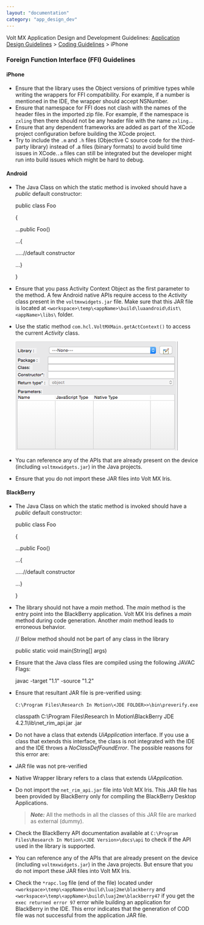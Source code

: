 ```yaml
---
layout: "documentation"
category: "app_design_dev"
---
```

                          

Volt MX  Application Design and Development Guidelines: [Application Design Guidelines](Application_Design_Guidelines_Overview.html) > [Coding Guidelines](Coding_Guidelines.html) > iPhone

### Foreign Function Interface (FFI) Guidelines

#### iPhone

*   Ensure that the library uses the Object versions of primitive types while writing the wrappers for FFI compatibility. For example, if a number is mentioned in the IDE, the wrapper should accept NSNumber.
*   Ensure that namespace for FFI does not clash with the names of the header files in the imported zip file. For example, if the namespace is `zxling` then there should not be any header file with the name `zxling.`.
*   Ensure that any dependent frameworks are added as part of the XCode project configuration before building the XCode project.
*   Try to include the `.m` and `.h` files (Objective C source code for the third-party library) instead of .a files (binary formats) to avoid build time issues in XCode.`.a` files can still be integrated but the developer might run into build issues which might be hard to debug.

#### Android

*   The Java Class on which the static method is invoked should have a _public_ default constructor:
    
    public class Foo
    
    {
    
    ...public Foo()
    
    ...{
    
    .....//default constructor
    
    ...}
    
    }
    

*   Ensure that you pass Activity Context Object as the first parameter to the method. A few Android native APIs require access to the _Activity_ class present in the `voltmxwidgets.jar` file. Make sure that this JAR file is located at `<workspace>\temp\<appName>\build\luaandroid\dist\<appName>\libs\` folder.
*   Use the static method `com.hcl.VoltMXMain.getActContext()` to access the current _Activity_ class.
    
      
    ![](Resources/Images/Method_mapping.png)
    
*   You can reference any of the APIs that are already present on the device (including `voltmxwidgets.jar`) in the Java projects.
*   Ensure that you do not import these JAR files into Volt MX Iris.

#### BlackBerry

*   The Java Class on which the static method is invoked should have a _public_ default constructor:
    
    public class Foo
    
    {
    
    ...public Foo()
    
    ...{
    
    .....//default constructor
    
    ...}
    
    }
    
*   The library should not have a _main_ method. The _main_ method is the entry point into the BlackBerry application. Volt MX Iris defines a _main_ method during code generation. Another _main_ method leads to erroneous behavior.
    
    // Below method should not be part of any class in the library
    
    public static void main(String\[\] args)
    
*   Ensure that the Java class files are compiled using the following JAVAC Flags:
    
    javac -target "1.1" -source "1.2"
    
*   Ensure that resultant JAR file is pre-verified using:
    
    `C:\Program Files\Research In Motion\<JDE FOLDER>>\bin\preverify.exe`
    
    classpath C:\\Program Files\\Research In Motion\\BlackBerry JDE 4.2.1\\lib\\net\_rim\_api.jar <FFI>.jar
    
*   Do not have a class that extends _UiApplication_ interface. If you use a class that extends this interface, the class is not integrated with the IDE and the IDE throws a _NoClassDefFoundError_. The possible reasons for this error are: 

*   JAR file was not pre-verified
*   Native Wrapper library refers to a class that extends _UiApplication._

*   Do not import the `net_rim_api.jar` file into Volt MX Iris. This JAR file has been provided by BlackBerry only for compiling the BlackBerry Desktop Applications.
    
    > **_Note:_** All the methods in all the classes of this JAR file are marked as external (dummy).
    
*   Check the BlackBerry API documentation available at `C:\Program Files\Research In Motion\<JDE Version>\docs\api` to check if the API used in the library is supported.
*   You can reference any of the APIs that are already present on the device (including `voltmxwidgets.jar`) in the Java projects. But ensure that you do not import these JAR files into Volt MX Iris.
*   Check the `*rapc.log` file (end of the file) located under `<workspace>\temp\<appName>\build\luaj2me\blackberry` and `<workspace>\temp\<appName>\build\luaj2me\blackberry47` if you get the `exec returned error 97` error while building an application for BlackBerry in the IDE. This error indicates that the generation of COD file was not successful from the application JAR file.
